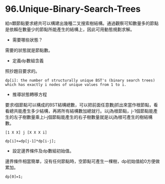 # 96.Unique-Binary-Search-Trees

給n顆節點要求總共可以構建出幾種二叉搜索樹結構。通過觀察可知數量多的節點是依賴在數量少的節點所能產生的結構上，因此可用動態規劃求解。

- 需要哪些狀態？

需要的狀態就是節點數。

- 定義dp數組含義

照抄題目要求的。

```
dp[i]: the number of structurally unique BST's (binary search trees) which has exactly i nodes of unique values from 1 to i.
```

- 推導狀態轉移方程

要求i個節點可以構成的BST結構總數，可以把前面任意數j抓出來當作根節點，看看總共能產生多少結構，再將所有結構數加總就行。以j為根節點，j-1個節點能產生的左子樹數量乘上i-j個節點能產生的右子樹數量就是以j為根可產生的樹結構數。

```
[1 X X] j [X X X i]

dp[i]+=dp[j-1]*dp[i-j];
```

- 設定邊界條件及dp數組初始值。

邊界條件相當簡單，沒有任何節點時，空節點可產生一棵樹，dp初始值給0方便做累加。

```
dp[0]=1;
```

